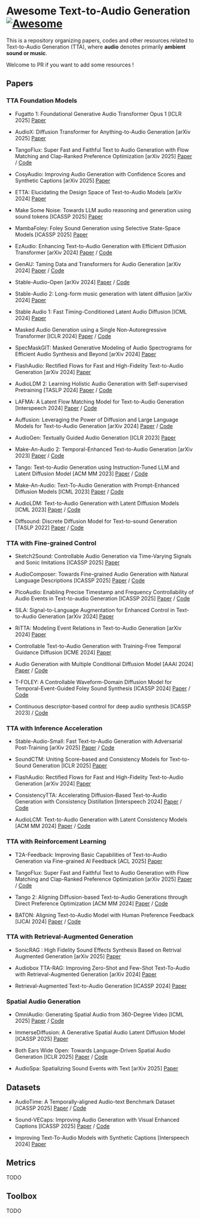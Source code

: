 # Awesome Text-to-Audio Generation [![Awesome](https://cdn.rawgit.com/sindresorhus/awesome/d7305f38d29fed78fa85652e3a63e154dd8e8829/media/badge.svg)](https://github.com/sindresorhus/awesome#readme)

This is a repository organizing papers, codes and other resources related to Text-to-Audio Generation (TTA), where **audio** denotes primarily **ambient sound or music**.
<!-- Note: Resources related to speech synthesis are not included in this repo.   -->

Welcome to PR if you want to add some resources !
<!-- - [x] Add T2A resources  -->
<!-- - [] Add V2A resources -->

## Papers

### TTA Foundation Models

- Fugatto 1: Foundational Generative Audio Transformer Opus 1 [ICLR 2025] [Paper](https://openreview.net/forum?id=B2Fqu7Y2cd)


- AudioX: Diffusion Transformer for Anything-to-Audio Generation [arXiv 2025] [Paper](https://arxiv.org/abs/2412.09892)

- TangoFlux: Super Fast and Faithful Text to Audio Generation with Flow Matching and Clap-Ranked Preference Optimization [arXiv 2025] [Paper](https://arxiv.org/abs/2412.21037) / [Code](https://github.com/declare-lab/TangoFlux)

- CosyAudio: Improving Audio Generation with Confidence Scores and Synthetic Captions [arXiv 2025] [Paper](https://arxiv.org/abs/2501.16761)


- ETTA: Elucidating the Design Space of Text-to-Audio Models [arXiv 2024] [Paper](https://arxiv.org/abs/2412.19351)

- Make Some Noise: Towards LLM audio reasoning and generation using sound tokens [ICASSP 2025] [Paper](https://arxiv.org/abs/2503.22275)

- MambaFoley: Foley Sound Generation using Selective State-Space Models [ICASSP 2025] [Paper](https://arxiv.org/abs/2409.09162)

- EzAudio: Enhancing Text-to-Audio Generation with Efficient Diffusion Transformer [arXiv 2024] [Paper](https://arxiv.org/abs/2409.10819) / [Code](https://github.com/haidog-yaqub/EzAudio)

- GenAU: Taming Data and Transformers for Audio Generation [arXiv 2024] [Paper](https://arxiv.org/abs/2406.19388) / [Code](https://github.com/snap-research/GenAU)

- Stable-Audio-Open [arXiv 2024] [Paper](https://arxiv.org/abs/2407.14358) / [Code](https://github.com/Stability-AI/stable-audio-tools)

- Stable-Audio 2: Long-form music generation with latent diffusion [arXiv 2024] [Paper](https://arxiv.org/abs/2404.10301) 

- Stable Audio 1: Fast Timing-Conditioned Latent Audio Diffusion [ICML 2024] [Paper](https://arxiv.org/abs/2402.04825)

- Masked Audio Generation using a Single Non-Autoregressive Transformer [ICLR 2024] [Paper](https://arxiv.org/abs/2401.04577) / [Code](https://github.com/facebookresearch/audiocraft/blob/main/docs/MAGNET.md)

- SpecMaskGIT: Masked Generative Modeling of Audio Spectrograms for Efficient Audio Synthesis and Beyond [arXiv 2024] [Paper](https://arxiv.org/abs/2406.17672v2) 

- FlashAudio: Rectified Flows for Fast and High-Fidelity Text-to-Audio Generation [arXiv 2024] [Paper](https://arxiv.org/abs/2410.12266)

- AudioLDM 2: Learning Holistic Audio Generation with Self-supervised Pretraining [TASLP 2024] [Paper](https://arxiv.org/abs/2308.05734) / [Code](https://github.com/haoheliu/audioldm2)

- LAFMA: A Latent Flow Matching Model for Text-to-Audio Generation [Interspeech 2024] [Paper](https://arxiv.org/abs/2406.08203) / [Code](https://github.com/gwh22/LAFMA)

- Auffusion: Leveraging the Power of Diffusion and Large Language Models for Text-to-Audio Generation [arXiv 2024] [Paper](https://arxiv.org/abs/2401.01044) / [Code](https://github.com/happylittlecat2333/Auffusion)

- AudioGen: Textually Guided Audio Generation [ICLR 2023] [Paper](https://arxiv.org/abs/2209.15352)

- Make-An-Audio 2: Temporal-Enhanced Text-to-Audio Generation [arXiv 2023] [Paper](https://arxiv.org/abs/2305.18474) / [Code](https://github.com/Text-to-Audio/Make-An-Audio)

- Tango: Text-to-Audio Generation using Instruction-Tuned LLM and Latent Diffusion Model [ACM MM 2023] [Paper](https://arxiv.org/abs/2304.13731) / [Code](https://github.com/declare-lab/tango)

- Make-An-Audio: Text-To-Audio Generation with Prompt-Enhanced Diffusion Models [ICML 2023] [Paper](https://arxiv.org/abs/2301.12661) / [Code](https://github.com/Text-to-Audio/Make-An-Audio)

- AudioLDM: Text-to-Audio Generation with Latent Diffusion Models [ICML 2023] [Paper](https://arxiv.org/abs/2301.12503) / [Code](https://github.com/haoheliu/AudioLDM)

- Diffsound: Discrete Diffusion Model for Text-to-sound Generation [TASLP 2022] [Paper](https://arxiv.org/abs/2207.09983) / [Code](https://github.com/yangdongchao/Text-to-sound-Synthesis)


### TTA with Fine-grained Control
- Sketch2Sound: Controllable Audio Generation via Time-Varying Signals and Sonic Imitations [ICASSP 2025] [Paper](https://arxiv.org/abs/2412.08550)

- AudioComposer: Towards Fine-grained Audio Generation with Natural Language Descriptions [ICASSP 2025] [Paper](https://arxiv.org/abs/2409.12560) / [Code](https://github.com/lavendery/AudioComposer/tree/main)

- PicoAudio: Enabling Precise Timestamp and Frequency Controllability of Audio Events in Text-to-audio Generation [ICASSP 2025] [Paper](https://arxiv.org/abs/2407.02869) / [Code](https://github.com/zeyuxie29/PicoAudio)

- SILA: Signal-to-Language Augmentation for Enhanced Control in Text-to-Audio Generation [arXiv 2024] [Paper](https://arxiv.org/abs/2412.09789)

- RiTTA: Modeling Event Relations in Text-to-Audio Generation [arXiv 2024] [Paper](https://arxiv.org/abs/2412.15922)

- Controllable Text-to-Audio Generation with Training-Free Temporal Guidance Diffusion [ICME 2024] [Paper](https://ieeexplore.ieee.org/document/10687830) 

- Audio Generation with Multiple Conditional Diffusion Model [AAAI 2024] [Paper](https://arxiv.org/abs/2308.11940) / [Code](https://conditionaudiogen.github.io/conditionaudiogen/)

- T-FOLEY: A Controllable Waveform-Domain Diffusion Model for Temporal-Event-Guided Foley Sound Synthesis [ICASSP 2024] [Paper](https://arxiv.org/abs/2401.09294) / [Code](https://github.com/YoonjinXD/T-foley)

- Continuous descriptor-based control for deep audio synthesis [ICASSP 2023] / [Code](https://github.com/neurorave/neurorave)

### TTA with Inference Acceleration

- Stable-Audio-Small: Fast Text-to-Audio Generation with Adversarial Post-Training [arXiv 2025] [Paper](https://arxiv.org/abs/2505.08175) / [Code](https://github.com/Stability-AI/stable-audio-tools)


- SoundCTM: Uniting Score-based and Consistency Models for Text-to-Sound Generation [ICLR 2025] [Paper](https://arxiv.org/abs/2405.18503)


- FlashAudio: Rectified Flows for Fast and High-Fidelity Text-to-Audio Generation [arXiv 2024] [Paper](https://arxiv.org/abs/2410.12266)

- ConsistencyTTA: Accelerating Diffusion-Based Text-to-Audio Generation with Consistency Distillation [Interspeech 2024] [Paper](https://arxiv.org/abs/2309.10740) / [Code](https://github.com/Bai-YT/ConsistencyTTA)

- AudioLCM: Text-to-Audio Generation with Latent Consistency Models [ACM MM 2024] [Paper](https://arxiv.org/abs/2406.00356) / [Code](https://github.com/Text-to-Audio/AudioLCM)



### TTA with Reinforcement Learning 
- T2A-Feedback: Improving Basic Capabilities of Text-to-Audio Generation via Fine-grained AI Feedback [ACL 2025] [Paper](https://www.arxiv.org/abs/2505.10561) 

- TangoFlux: Super Fast and Faithful Text to Audio Generation with Flow Matching and Clap-Ranked Preference Optimization [arXiv 2025] [Paper](https://arxiv.org/abs/2412.21037) / [Code](https://github.com/declare-lab/TangoFlux)

- Tango 2: Aligning Diffusion-based Text-to-Audio Generations through Direct Preference Optimization [ACM MM 2024] [Paper](https://arxiv.org/abs/2404.09956) / [Code](https://github.com/declare-lab/tango)

- BATON: Aligning Text-to-Audio Model with Human Preference Feedback [IJCAI 2024] [Paper](https://arxiv.org/abs/2402.00744) / [Code](https://github.com/hannieliao/Baton)


### TTA with Retrieval-Augmented Generation
- SonicRAG : High Fidelity Sound Effects Synthesis Based on Retrival Augmented Generation [arXiv 2025] [Paper](https://arxiv.org/abs/2505.03244)

- Audiobox TTA-RAG: Improving Zero-Shot and Few-Shot Text-To-Audio with Retrieval-Augmented Generation [arXiv 2024] [Paper](https://arxiv.org/abs/2411.05141)

- Retrieval-Augmented Text-to-Audio Generation [ICASSP 2024] [Paper](https://arxiv.org/abs/2309.08051)


### Spatial Audio Generation

- OmniAudio: Generating Spatial Audio from 360-Degree Video [ICML 2025] [Paper](https://arxiv.org/abs/2504.14906) / [Code](https://github.com/liuhuadai/OmniAudio)

- ImmerseDiffusion: A Generative Spatial Audio Latent Diffusion Model [ICASSP 2025] [Paper](https://arxiv.org/pdf/2410.14945) 

- Both Ears Wide Open: Towards Language-Driven Spatial Audio Generation [ICLR 2025] [Paper](https://arxiv.org/abs/2410.10676) / [Code](https://github.com/PeiwenSun2000/Both-Ears-Wide-Open)

- AudioSpa: Spatializing Sound Events with Text [arXiv 2025] [Paper](https://arxiv.org/abs/2502.11219)

## Datasets

- AudioTime: A Temporally-aligned Audio-text Benchmark Dataset [ICASSP 2025] [Paper](https://arxiv.org/abs/2407.02857) / [Code](https://github.com/zeyuxie29/AudioTime)

 

- Sound-VECaps: Improving Audio Generation with Visual Enhanced Captions [ICASSP 2025] [Paper](https://arxiv.org/abs/2407.04416) / [Code](https://github.com/yyua8222/Sound-VECaps)

- Improving Text-To-Audio Models with Synthetic Captions [Interspeech 2024] [Paper](https://arxiv.org/abs/2406.15487)

## Metrics
TODO 

## Toolbox 
TODO